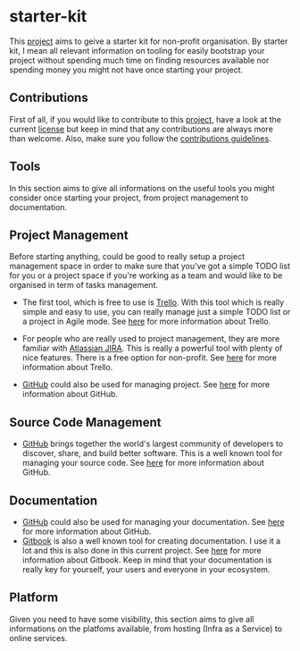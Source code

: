 # starter-kit

This [project](https://github.com/jgarnier/starter-kit) aims to geive a starter kit for non-profit organisation. By starter kit, I mean all relevant information on tooling for easily bootstrap your project without spending much time on finding resources available nor spending money you might not have once starting your project.

## Contributions

First of all, if you would like to contribute to this [project](https://github.com/jgarnier/starter-kit), have a look at the current [license](./LICENSE) but keep in mind that any contributions are always more than welcome. Also, make sure you follow the [contributions guidelines](./CONTRIBUTING.md).

## Tools

In this section aims to give all informations on the useful tools you might consider once starting your project, from project management to documentation.

## Project Management

Before starting anything, could be good to really setup a project management space in order to make sure that you've got a simple TODO list for you or a project space if you're working as a team and would like to be organised in term of tasks management.

- The first tool, which is free to use is [Trello](https://trello.com/). With this tool which is really simple and easy to use, you can really manage just a simple TODO list or a project in Agile mode. See [here](./project_management/trello.md) for more information about Trello.

- For people who are really used to project management, they are more familiar with [Atlassian JIRA](https://www.atlassian.com/software/jira). This is really a powerful tool with plenty of nice features. There is a free option for non-profit. See [here](./project_management/jira.md) for more information about Trello.

- [GitHub](https://github.com/) could also be used for managing project. See [here](./scm/github.md#Managing%20project) for more information about GitHub.

## Source Code Management

- [GitHub](https://github.com/) brings together the world's largest community of developers to discover, share, and build better software. This is a well known tool for managing your source code. See [here](./scm/github.md) for more information about GitHub.

## Documentation

- [GitHub](https://github.com/) could also be used for managing your documentation. See [here](./scm/github.md#Creating%20documentation) for more information about GitHub.
- [Gitbook](https://www.gitbook.com/) is also a well known tool for creating documentation. I use it a lot and this is also done in this current project. See [here](./documentation/gitbook.md) for more information about Gitbook. Keep in mind that your documentation is really key for yourself, your users and everyone in your ecosystem.

## Platform

Given you need to have some visibility, this section aims to give all informations on the platfoms available, from hosting (Infra as a Service) to online services.